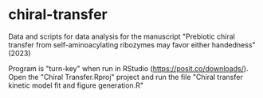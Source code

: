 # chiral-transfer
Data and scripts for data analysis for the manuscript "Prebiotic chiral transfer from self-aminoacylating ribozymes may favor either handedness" (2023)

Program is "turn-key" when run in RStudio (https://posit.co/downloads/). Open the "Chiral Transfer.Rproj" project and run the file "Chiral transfer kinetic model fit and figure generation.R"
